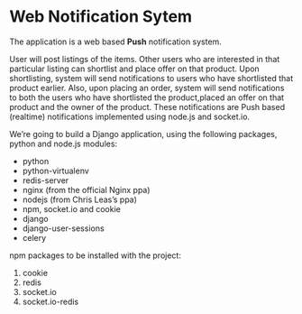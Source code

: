 Web Notification Sytem 
=======================

The application is a web based **Push** notification system.

User will post listings of the items. Other users who are interested in that particular listing can shortlist and place offer on that product. Upon shortlisting, system will send notifications to users who have shortlisted that product earlier. Also, upon placing an order, system will send notifications to both the users who have shortlisted the product,placed an offer on that product and the owner of the product. These notifications are Push based (realtime) notifications implemented using node.js and socket.io.

We’re going to build a Django application, using the following packages, python and node.js modules:

* python
* python-virtualenv
* redis-server
* nginx (from the official Nginx ppa)
* nodejs (from Chris Leas’s ppa)
* npm, socket.io and cookie
* django
* django-user-sessions
* celery

npm packages to be installed with the project:

1. cookie
2. redis
3. socket.io
4. socket.io-redis
